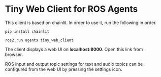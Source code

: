 # Tiny Web Client for ROS Agents

This client is based on chainlit. In order to use it, run the following in order.

`pip install chainlit`

`ros2 run agents tiny_web_client`

The client displays a web UI on **localhost:8000**. Open this link from browser.

ROS input and output topic settings for text and audio topics can be configured from the web UI by pressing the settings icon.
